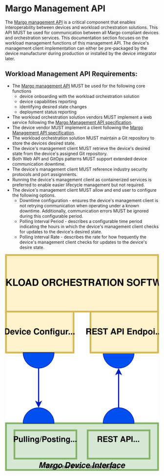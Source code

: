 # Margo Management API
The [Margo management API](../../margo-api-reference/margo-api-specification.md) is a critical component that enables interoperability between devices and workload orchestration solutions. This API MUST be used for communication between all Margo compliant devices and orchestration services. This documentation section focuses on the workload management functions of this management API. The device's management client implementation can either be pre-packaged by the device manufacturer during production or installed by the device integrator later. 

## Workload Management API Requirements:

- The [Margo management API](../../margo-api-reference/margo-api-specification.md) MUST be used for the following core functions
	- device onboarding with the workload orchestration solution
   	- device capabilities reporting
	- identifying desired state changes
	- deployment status reporting
- The workload orchestration solution vendors MUST implement a web service following the [Margo Management API specification](../../margo-api-reference/margo-api-specification.md).
- The device vendor MUST implement a client following the [Margo Management API specification](../../margo-api-reference/margo-api-specification.md).
- The workload orchestration solution MUST maintain a Git repository to store the devices desired state.
- The device's management client MUST retrieve the device's desired state from the device's assigned Git repository.
- Both Web API and GitOps patterns MUST support extended device communication downtime. 
- The device's management client MUST reference industry security protocols and port assignments.
- Running the device's management client as containerized services is preferred to enable easier lifecycle management but not required.
- The device's management client MUST allow and end user to configure the following options.
	- Downtime configuration - ensures the device's management client is not retrying communication when operating under a known downtime. Additionally, communication errors MUST be ignored during this configurable period. 
	- Polling Interval Period - describes a configurable time period indicating the hours in which the device's management client checks for updates to the device's desired state.
	- Polling Interval Rate - describes the rate for how frequently the device's management client checks for updates to the device's desire state.

![Margo Management Interface for Workloads (svg)](../../figures/System-design-workload-orchestration-agent.drawio.svg)



